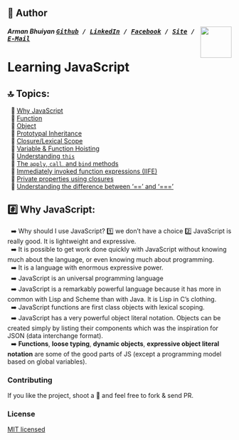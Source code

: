 ## 📝 Author
[<img src="https://media.licdn.com/dms/image/C5103AQE3SdZqmIyW0A/profile-displayphoto-shrink_200_200/0?e=1533168000&v=beta&t=reTZbwaCbB9R9V47Q9XiBGgGpY6_dS0KSK_gA8WsVCc" align="right" height="70" width="70">](http://armanbhuiyan.com)

##### Arman Bhuiyan <kbd>[Github](https://github.com/arman37) / [LinkedIn](https://www.linkedin.com/in/arman-bhuiyan) / [Facebook](https://www.facebook.com/arman.it37) / [Site](http://armanbhuiyan.com) /  [E-Mail](mailto:arman.it37@gmail.com)</kbd>

# Learning JavaScript

## :top: Topics:
&nbsp; :large_orange_diamond: [Why JavaScript](#why) <br />
&nbsp; :large_orange_diamond: [Function](#function) <br />
&nbsp; :large_orange_diamond: [Object](#object) <br />
&nbsp; :large_orange_diamond: [Prototypal Inheritance](prototype#) <br />
&nbsp; :large_orange_diamond: [Closure/Lexical Scope](#closure) <br />
&nbsp; :large_orange_diamond: [Variable & Function Hoisting](#hoisting) <br />
&nbsp; :large_orange_diamond: [Understanding `this`](#this) <br />
&nbsp; :large_orange_diamond: [The `apply`, `call`, and `bind` methods](#applycallbind) <br />
&nbsp; :large_orange_diamond: [Immediately invoked function expressions (IIFE)](#IIFE) <br />
&nbsp; :large_orange_diamond: [Private properties using closures](#private) <br />
&nbsp; :large_orange_diamond: [Understanding the difference between ‘==’ and ‘===’](#equal) <br />

## :hash: Why JavaScript:
&nbsp; :arrow_right: Why should I use JavaScript? :one:  we don’t have a choice :two: JavaScript is really good. It is lightweight and expressive. <br />
&nbsp; :arrow_right: It is possible to get work done quickly with JavaScript without knowing much about the language, or even knowing much about programming. <br />
&nbsp; :arrow_right: It is a language with enormous expressive power. <br />
&nbsp; :arrow_right: JavaScript is an universal programming language <br />
&nbsp; :arrow_right: JavaScript is a remarkably powerful language because it has more in common with Lisp and Scheme than with Java. It is Lisp in C’s clothing. <br />
&nbsp; :arrow_right: JavaScript functions are first class objects with lexical scoping. <br />
&nbsp; :arrow_right: JavaScript has a very powerful object literal notation. Objects can be created simply by listing their components which was the inspiration for JSON (data interchange format). <br />
&nbsp; :arrow_right: **Functions**, **loose typing**, **dynamic objects**, **expressive object literal notation** are some of the good parts of JS (except a programming model based on global variables). <br />


### Contributing
If you like the project, shoot a :star2: and feel free to fork & send PR.


### License

[MIT licensed](./LICENSE)
